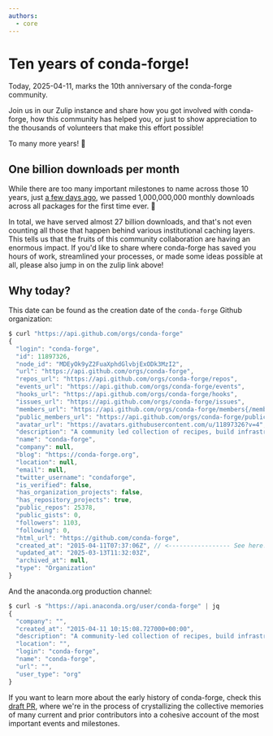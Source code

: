```yaml
---
authors:
  - core
---
```


# Ten years of conda-forge!

Today, 2025-04-11, marks the 10th anniversary of the conda-forge community.

Join us in our Zulip instance and share how you got involved with conda-forge, how this community
has helped you, or just to show appreciation to the thousands of volunteers that make this effort
possible!

To many more years! 🎉

<!-- truncate -->

## One billion downloads per month

While there are too many important milestones to name across those 10 years, just [a few days
ago](https://github.com/conda-forge/by-the-numbers/commit/09eefe47d4cd1c4d9bc29c2ea5f9b07cc9100433),
we passed 1,000,000,000 monthly downloads across all packages for the first time ever. 🥳

In total, we have served almost 27 billion downloads, and that's not even counting all those that
happen behind various institutional caching layers. This tells us that the fruits of this community
collaboration are having an enormous impact. If you'd like to share where conda-forge has saved you
hours of work, streamlined your processes, or made some ideas possible at all, please also jump in
on the zulip link above!

## Why today?

This date can be found as the creation date of the `conda-forge` Github organization:

```js
$ curl "https://api.github.com/orgs/conda-forge"
{
  "login": "conda-forge",
  "id": 11897326,
  "node_id": "MDEyOk9yZ2FuaXphdGlvbjExODk3MzI2",
  "url": "https://api.github.com/orgs/conda-forge",
  "repos_url": "https://api.github.com/orgs/conda-forge/repos",
  "events_url": "https://api.github.com/orgs/conda-forge/events",
  "hooks_url": "https://api.github.com/orgs/conda-forge/hooks",
  "issues_url": "https://api.github.com/orgs/conda-forge/issues",
  "members_url": "https://api.github.com/orgs/conda-forge/members{/member}",
  "public_members_url": "https://api.github.com/orgs/conda-forge/public_members{/member}",
  "avatar_url": "https://avatars.githubusercontent.com/u/11897326?v=4",
  "description": "A community led collection of recipes, build infrastructure and distributions for the conda package manager.",
  "name": "conda-forge",
  "company": null,
  "blog": "https://conda-forge.org",
  "location": null,
  "email": null,
  "twitter_username": "condaforge",
  "is_verified": false,
  "has_organization_projects": false,
  "has_repository_projects": true,
  "public_repos": 25378,
  "public_gists": 0,
  "followers": 1103,
  "following": 0,
  "html_url": "https://github.com/conda-forge",
  "created_at": "2015-04-11T07:37:06Z", // <----------------- See here!
  "updated_at": "2025-03-13T11:32:03Z",
  "archived_at": null,
  "type": "Organization"
}
```

And the anaconda.org production channel:

```js
$ curl -s "https://api.anaconda.org/user/conda-forge" | jq
{
  "company": "",
  "created_at": "2015-04-11 10:15:08.727000+00:00",
  "description": "A community-led collection of recipes, build infrastructure, and distributions for the conda package manager.",
  "location": "",
  "login": "conda-forge",
  "name": "conda-forge",
  "url": "",
  "user_type": "org"
}
```

If you want to learn more about the early history of conda-forge, check this [draft
PR](https://github.com/conda-forge/conda-forge.github.io/pull/2298), where we're in the process of
crystallizing the collective memories of many current and prior contributors into a cohesive
account of the most important events and milestones.
